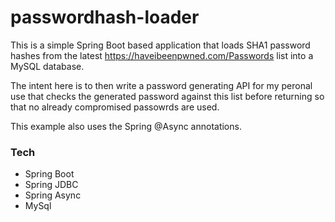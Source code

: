 # passwordhash-loader

This is a simple Spring Boot based application that loads SHA1 password hashes from the latest https://haveibeenpwned.com/Passwords list into a MySQL database.

The intent here is to then write a password generating API for my peronal use that checks the generated password against this list before returning so that no already compromised passowrds are used.

This example also uses the Spring @Async annotations.

  
### Tech


* Spring Boot
* Spring JDBC
* Spring Async
* MySql


